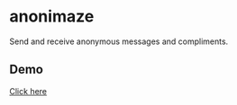 # anonimaze
Send and receive anonymous messages and compliments.

## Demo
[Click here](https://anonimaze.francisfaniku.repl.co/)
